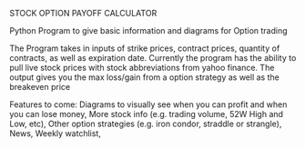 STOCK OPTION PAYOFF CALCULATOR

Python Program to give basic information and diagrams for Option trading

The Program takes in inputs of strike prices, contract prices, quantity of contracts, as well as expiration date.
Currently the program has the ability to pull live stock prices with stock abbreviations from yahoo finance.
The output gives you the max loss/gain from a option strategy as well as the breakeven price

Features to come:
Diagrams to visually see when you can profit and when you can lose money,
More stock info (e.g. trading volume, 52W High and Low, etc),
Other option strategies (e.g. iron condor, straddle or strangle),
News,
Weekly watchlist,
